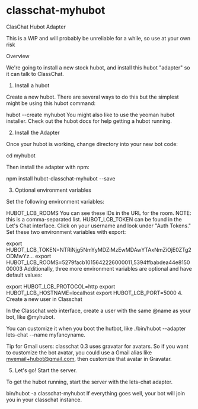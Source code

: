 # classchat-myhubot
ClasChat Hubot Adapter

This is a WIP and will probably be unreliable for a while, so use at your own risk

Overview

We're going to install a new stock hubot, and install this hubot "adapter" so it can talk to ClassChat.

1. Install a hubot

Create a new hubot. There are several ways to do this but the simplest might be using this hubot command:

hubot --create myhubot
You might also like to use the yeoman hubot installer. Check out the hubot docs for help getting a hubot running.

2. Install the Adapter

Once your hubot is working, change directory into your new bot code:

cd myhubot

Then install the adapter with npm:

npm install hubot-classchat-myhubot --save

3. Optional environment variables

Set the following environment variables:

HUBOT_LCB_ROOMS You can see these IDs in the URL for the room. NOTE: this is a comma-separated list.
HUBOT_LCB_TOKEN can be found in the Let's Chat interface. Click on your username and look under "Auth Tokens."
Set these two environment variables with export:

export HUBOT_LCB_TOKEN=NTRiNjg5NmYyMDZiMzEwMDAwYTAxNmZiOjE0ZTg2ODMwYz...
export HUBOT_LCB_ROOMS=5279facb1015642226000011,5394ffbabdea44e815000003
Additionally, three more environment variables are optional and have default values:

export HUBOT_LCB_PROTOCOL=http
export HUBOT_LCB_HOSTNAME=localhost
export HUBOT_LCB_PORT=5000
4. Create a new user in Classchat

In the Classchat web interface, create a user with the same @name as your bot, like @myhubot.

You can customize it when you boot the hutbot, like ./bin/hubot --adapter lets-chat --name myfancyname.

Tip for Gmail users: classchat 0.3 uses gravatar for avatars. So if you want to customize the bot avatar, you could use a Gmail alias like myemail+hubot@gmail.com, then customize that avatar in Gravatar.

5. Let's go! Start the server.

To get the hubot running, start the server with the lets-chat adapter.

bin/hubot -a classchat-myhubot
If everything goes well, your bot will join you in your classchat instance.
